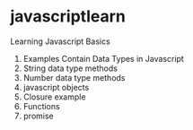 # javascriptlearn
Learning Javascript Basics

1) Examples Contain Data Types in Javascript
2) String data type methods
3) Number data type methods
4) javascript objects
5) Closure example
6) Functions 
7) promise